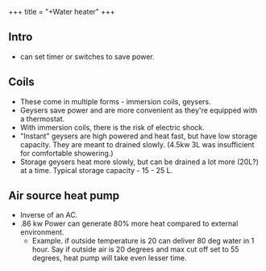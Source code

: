 +++
title = "+Water heater"
+++

## Intro
- can set timer or switches to save power.

## Coils
- These come in multiple forms - immersion coils, geysers.
- Geysers save power and are more convenient as they're equipped with a thermostat.
- With immersion coils, there is the risk of electric shock.
- "Instant" geysers are high powered and heat fast, but have low storage capacity. They are meant to drained slowly. (4.5kw 3L was insufficient for comfortable showering.)
- Storage geysers heat more slowly, but can be drained a lot more (20L?) at a time. Typical storage capacity - 15 - 25 L.

## Air source heat pump
- Inverse of an AC.
- .86 kw Power can generate 80% more heat compared to external environment. 
  - Example. if outside temperature is 20 can deliver 80 deg water in 1 hour. Say if outside air is 20 degrees and max cut off set to 55 degrees, heat pump will take even lesser time.


